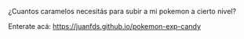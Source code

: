 ¿Cuantos caramelos necesitás para subir a mi pokemon a cierto nivel?

Enterate acá: https://juanfds.github.io/pokemon-exp-candy
